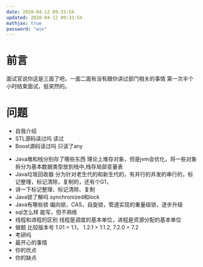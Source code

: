 ```yaml
---
date: 2020-04-12 09:33:54
updated: 2020-04-12 09:33:54
mathjax: true
password: "wsx"
---
```


# 前言
 面试官说你这是三面了吧，一面二面有没有跟你讲过部门相关的事情
 第一次半个小时结束面试，挺突然的。

# 问题
- 自我介绍 
- STL源码读过吗
 读过
- Boost源码读过吗
 只读了any
<!--more-->
- Java堆和栈分别存了哪些东西
 理论上堆存对象，但是jvm会优化，将一些对象拆分为基本数据类型放到栈中,栈存局部变量表
- Java垃圾回收器
 分为针对老生代的和新生代的，有并行的并发的串行的，标记整理，标记清除，复制的，还有个G1，
- 讲一下标记整理、标记清除、复制
- Java锁了解吗
 synchronized和lock
- Java有哪些锁
 偏向锁，CAS，自旋锁，管道实现的重量级锁，逐步升级
- sql怎么样
 能写，但不熟练
- 线程和进程的区别
 线程是调度的基本单位，进程是资源分配的基本单位
- 做题 比较版本号 1.01 = 1.1， 1.2.1 > 1.1.2,  7.2.0 = 7.2
- 考研吗
- 最开心的事情
- 你的优点
- 你的缺点